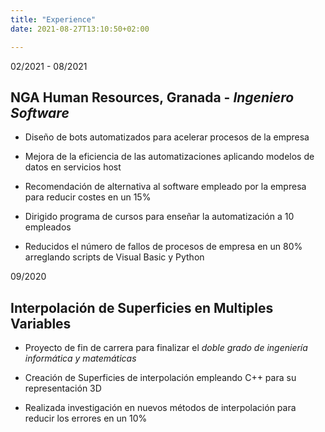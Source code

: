 ```yaml
---
title: "Experience"
date: 2021-08-27T13:10:50+02:00

---
```

02/2021 - 08/2021

## NGA Human Resources, Granada - _Ingeniero Software_

* Diseño de bots automatizados para acelerar procesos de la empresa

* Mejora de la eficiencia de las automatizaciones aplicando modelos de datos en servicios host

* Recomendación de alternativa al software empleado por la empresa para reducir costes en un 15%

* Dirigido programa de cursos para enseñar la automatización a 10 empleados

* Reducidos el número de fallos de procesos de empresa en un 80% arreglando scripts de Visual Basic y Python

09/2020

## Interpolación de Superficies en Multiples Variables

* Proyecto de fin de carrera para finalizar el  _doble grado de ingeniería informática y matemáticas_

* Creación de Superficies de interpolación empleando C++ para su representación 3D

* Realizada investigación en nuevos métodos de interpolación para reducir los errores en un 10%

